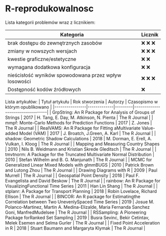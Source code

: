 # R-reprodukowalnosc

Lista kategorii problemów wraz z licznikiem:

| Kategoria | Licznik |
| --------- | ------- |
| brak dostępu do zewnętrznych zasobów | :x: :x: :x:|
| zmiany w nowszych wersjach | :x: :x: :x:|
| kwestie graficzne/estetyczne | :x: :x:|
| wymagana dodatkowa konfiguracja | :x: :x: |
| nieścisłość wyników spowodowana przez wpływ losowości | :x: :x: :x: |
| Dostępność kodów źródłowych | :x: |

Lista artykułów:
| Tytuł artykułu | Rok stworzenia | Autorzy | Czasopismo w którym opublikowano |
|----------------|-------------|---------|----------------------------------|
| GrpString: An R Package for Analysis of Groups of Strings | 2017 | H. Tang, E. Day, M. Atkinson, N. Pienta | The R Journal |
| mmpf: Monte-Carlo Methods for Prediction Functions | 2017 | Z. Jones | The R Journal |
| RealVAMS: An R Package for Fitting aMultivariate Value-added Model (VAM) | 2017 | J. Broatch, J.Green, A. Karl | The R Journal |
| shadow: Geometric Shadow Calculations | 2018 | M. Dorman, E. Erell, A. Vulkan, I. Kloog | The R Journal |
| Mapping and Measuring Country Shapes | 2010 | Nils B. Weidmann and Kristian Skrede Gleditsch | The R Journal |
| tmvtnorm: A Package for the Truncated Multivariate Normal Distribution | 2010 | Stefan Wilhelm and B. G. Manjunath | The R Journal |
| MCMC for Generalized Linear Mixed Models with glmmBUGS | 2010 | Patrick Brown and Lutong Zhou | The R Journal | 
| Drawing Diagrams with R | 2009 | Paul Murrell | The R Journal |
| Geospatial Point Density | 2018 | Paul F. Evangelista and David Beskow | The R Journal |
| rainbow: An R Package for VisualizingFunctional Time Series | 2011 | Han Lin Shang | The R Journal |
| stplanr: A Package for Transport Planning | 2018 | Robin Lovelace, Richard Ellison | The R Journal |
| BINCOR: An R package for Estimatingthe Correlation between Two UnevenlySpaced Time Series | 2019 | Josue M. Polanco-Martinez, Martin A. Medina-Elizalde, Maria Fernanda Sanchez Goni, ManfredMudelsee | The R Journal |
| RSSampling: A Pioneering Package forRanked Set Sampling | 2019 | Busra Sevinc, Bekir Cetintav, Melek Esemen and Selma Gurler | The R Journal |
| Fixed Point Acceleration in R | 2018 | Stuart Baumann and Margaryta Klymak | The R Journal |
